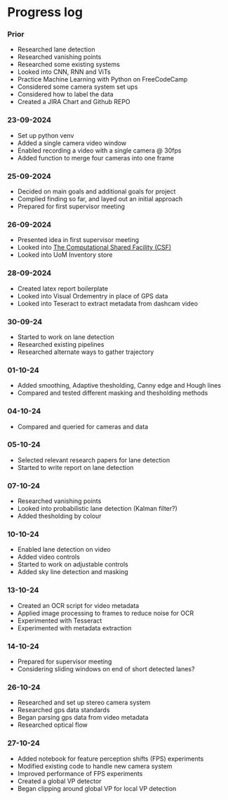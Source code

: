 # Progress log
### Prior
- Researched lane detection
- Researched vanishing points
- Researched some existing systems
- Looked into CNN, RNN and ViTs
- Practice Machine Learning with Python on FreeCodeCamp
- Considered some camera system set ups
- Considered how to label the data
- Created a JIRA Chart and Github REPO

### 23-09-2024
- Set up python venv
- Added a single camera video window
- Enabled recording a video with a single camera @ 30fps
- Added function to merge four cameras into one frame

### 25-09-2024
- Decided on main goals and additional goals for project
- Complied finding so far, and layed out  an initial approach
- Prepared for first supervisor meeting
  
### 26-09-2024
- Presented idea in first supervisor meeting
- Looked into [The Computational Shared Facility (CSF)](https://research-it.manchester.ac.uk/services/the-computational-shared-facility-csf/)
- Looked into UoM Inventory store

### 28-09-2024
- Created latex report boilerplate
- Looked into Visual Ordementry in place of GPS data
- Looked into Teseract to extract metadata from dashcam video


### 30-09-24
- Started to work on lane detection
- Researched existing pipelines
- Researched alternate ways to gather trajectory

### 01-10-24
- Added smoothing, Adaptive thesholding, Canny edge and Hough lines
- Compared and tested different masking and thesholding methods

### 04-10-24
- Compared and queried for cameras and data

### 05-10-24
- Selected relevant research papers for lane detection
- Started to write report on lane detection


### 07-10-24
- Researched vanishing points
- Looked into probabilistic lane detection (Kalman filter?)
- Added thesholding by colour

### 10-10-24
- Enabled lane detection on video
- Added video controls
- Started to work on adjustable controls
- Added sky line detection and masking

### 13-10-24
- Created an OCR script for video metadata
- Applied image processing to frames to reduce noise for OCR
- Experimented with Tesseract
- Experimented with metadata extraction

### 14-10-24
- Prepared for supervisor meeting
- Considering sliding windows on end of short detected lanes?

### 26-10-24
- Researched and set up stereo camera system
- Researched gps data standards
- Began parsing gps data from video metadata
- Researched optical flow

### 27-10-24
- Added notebook for feature perception shifts (FPS) experiments
- Modified existing code to handle new camera system
- Improved performance of FPS experiments
- Created a global VP detector
- Began clipping around global VP for local VP detection